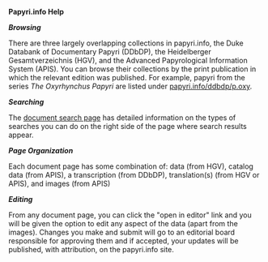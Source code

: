 **Papyri.info Help**

***Browsing***

There are three largely overlapping collections in papyri.info, the Duke Databank of Documentary Papyri (DDbDP), the Heidelberger Gesamtverzeichnis (HGV), and the Advanced Papyrological Information System (APIS). You can browse their collections by the print publication in which the relevant edition was published. For example, papyri from the series *The Oxyrhynchus Papyri* are listed under [papyri.info/ddbdp/p.oxy](http://papyri.info/ddbdp/p.oxy).

***Searching***

The [document search page](http://papyri.info/search) has detailed information on the types of searches you can do on the right side of the page where search results appear.

***Page Organization***

Each document page has some combination of: data (from HGV), catalog data (from APIS), a transcription (from DDbDP), translation(s) (from HGV or APIS), and images (from APIS)

***Editing***

From any document page, you can click the "open in editor" link and you will be given the option to edit any aspect of the data (apart from the images). Changes you make and submit will go to an editorial board responsible for approving them and if accepted, your updates will be published, with attribution, on the papyri.info site.
